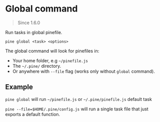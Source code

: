 # Global command

> Since 1.6.0

Run tasks in global pinefile.

```
pine global <task> <options>
```

The global command will look for pinefiles in:

- Your home folder, e.g `~/pinefile.js`
- The `~/.pine/` directory.
- Or anywhere with `--file` flag (works only without `global` command).

## Example

`pine global` will run `~/pinefile.js` or `~/.pine/pinefile.js` default task

`pine --file=$HOME/.pine/config.js` will run a single task file that just exports a default function.
